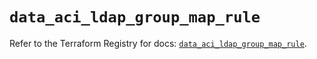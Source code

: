 # `data_aci_ldap_group_map_rule`

Refer to the Terraform Registry for docs: [`data_aci_ldap_group_map_rule`](https://registry.terraform.io/providers/ciscodevnet/aci/2.17.0/docs/data-sources/ldap_group_map_rule).
